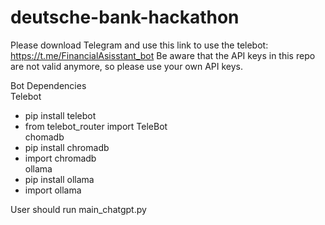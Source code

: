 # deutsche-bank-hackathon

Please download Telegram and use this link to use the telebot: https://t.me/FinancialAsisstant_bot 
Be aware that the API keys in this repo are not valid anymore, so please use your own API keys. 

Bot Dependencies <br>
Telebot <br>
- pip install telebot <br>
- from telebot_router import TeleBot <br>
chomadb <br>
- pip install chromadb <br>
- import chromadb <br>
ollama <br>
- pip install ollama <br>
- import ollama <br>

User should run main_chatgpt.py
